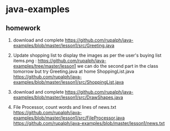 # java-examples

## homework
1. download and complete
https://github.com/rupalph/java-examples/blob/master/lesson1/src/Greeting.java

2. Update shopping list to display the images as per the user's buying list
items.png : https://github.com/rupalph/java-examples/tree/master/lesson1
we can do the second part in the class tomorrow but try Greeting.java at home
ShoppingList.java 
https://github.com/rupalph/java-examples/blob/master/lesson1/src/ShoppingList.java

3. download and complete
https://github.com/rupalph/java-examples/blob/master/lesson1/src/DrawShapes.java

4. File Processor, count words and lines of news.txt
https://github.com/rupalph/java-examples/blob/master/lesson1/src/FileProcessor.java
https://github.com/rupalph/java-examples/blob/master/lesson1/news.txt

